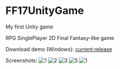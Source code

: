 # FF17UnityGame
My first Unity game

RPG SinglePlayer 2D Final Fantasy-like game

Download demo (Windows): [current release](https://github.com/Dzoiver/FF17UnityGame/releases/tag/v0.0.2-alpha)

Screenshots:
![1](https://github.com/Dzoiver/FF17UnityGame/assets/40641790/90a81205-9177-4f0c-bf9f-49546eedc76a)
![2](https://github.com/Dzoiver/FF17UnityGame/assets/40641790/de54a64e-14de-40ee-87b3-062055203144)
![3](https://github.com/Dzoiver/FF17UnityGame/assets/40641790/bc07f1fc-87e4-4541-ab08-e41ac0862002)
![5](https://github.com/Dzoiver/FF17UnityGame/assets/40641790/6b0da532-487a-4ad0-9e56-4ab5ee8c3b99)
![1](https://github.com/Dzoiver/FF17UnityGame/assets/40641790/74995811-93f0-468d-a505-fb417f0b9451)
